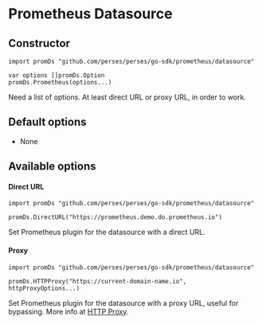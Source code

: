 # Prometheus Datasource

## Constructor

```golang
import promDs "github.com/perses/perses/go-sdk/prometheus/datasource"

var options []promDs.Option
promDs.Prometheus(options...)
```
Need a list of options. At least direct URL or proxy URL, in order to work.

## Default options

- None


## Available options

#### Direct URL
```golang
import promDs "github.com/perses/perses/go-sdk/prometheus/datasource"

promDs.DirectURL("https://prometheus.demo.do.prometheus.io")
```
Set Prometheus plugin for the datasource with a direct URL.


#### Proxy
```golang
import promDs "github.com/perses/perses/go-sdk/prometheus/datasource"

promDs.HTTPProxy("https://current-domain-name.io", httpProxyOptions...)
```
Set Prometheus plugin for the datasource with a proxy URL, useful for bypassing. More info at [HTTP Proxy](../helper/http-proxy.md).




